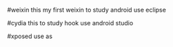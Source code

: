 #weixin
this my first weixin to study android use eclipse

#cydia
this  to study hook use android studio

#xposed 
use as 